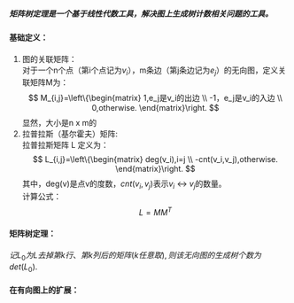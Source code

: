 ##### 矩阵树定理是一个基于线性代数工具，解决图上生成树计数相关问题的工具。
#### 基础定义：
1. 图的关联矩阵：  
对于一个n个点（第i个点记为$v_i$），m条边（第j条边记为$e_j$）的无向图，定义关联矩阵M为：
$$
M_{i,j}=\left\{\begin{matrix} 
  1,e_j是v_i的出边 \\  
  -1，e_j是v_i的入边 \\
  0,otherwise.
\end{matrix}\right. 
$$
显然，大小是n x m的
2. 拉普拉斯（基尔霍夫）矩阵:  
拉普拉斯矩阵 L 定义为：  
$$
L_{i,j}=\left\{\begin{matrix} 
  deg(v_i),i=j \\
  -cnt(v_i,v_j),otherwise.
\end{matrix}\right. 
$$
其中，deg(v)是点v的度数，$cnt(v_i,v_j)$表示$v_i$ <-> $v_j$的数量。  
计算公式：  
$$ L = MM^{T} $$
#### 矩阵树定理：
$记L_0为L去掉第k行、第k列后的矩阵(k任意取),则该无向图的生成树个数为det(L_0).$
#### 在有向图上的扩展：

